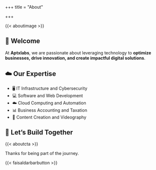 +++
title = "About"

+++

{{< aboutimage >}}

## 👋 Welcome

At **Aptxlabs**, we are passionate about leveraging technology to **optimize businesses, drive innovation, and create impactful digital solutions**. 

## ☁️ Our Expertise  

- 🖥 IT Infrastructure and Cybersecurity
- 💻 Software and Web Development
- ☁️ Cloud Computing and Automation
- 📊 Business Accounting and Taxation
- 🎥 Content Creation and Videography

## 🚀 Let’s Build Together

{{< aboutcta >}}

Thanks for being part of the journey.

{{< faisaldarbarbutton >}}
